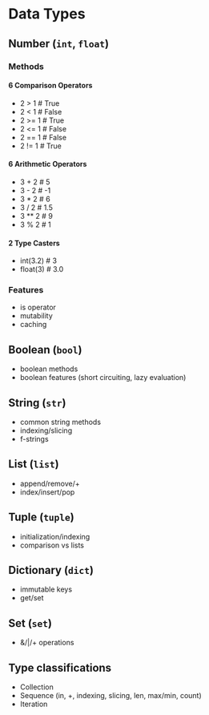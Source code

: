 # Data Types

## Number (```int```, ```float```)
### Methods
#### 6 Comparison Operators
* 2 > 1 # True
* 2 < 1 # False
* 2 >= 1 # True
* 2 <= 1 # False
* 2 == 1 # False
* 2 != 1 # True

#### 6 Arithmetic Operators
* 3 + 2 # 5
* 3 - 2 # -1
* 3 * 2 # 6
* 3 / 2 # 1.5
* 3 ** 2 # 9
* 3 % 2 # 1

#### 2 Type Casters
* int(3.2) # 3
* float(3) # 3.0

### Features
* is operator
* mutability
* caching

## Boolean (```bool```)
  * boolean methods
  * boolean features (short circuiting, lazy evaluation)
## String (```str```)
  * common string methods
  * indexing/slicing
  * f-strings
## List (```list```)
  * append/remove/+
  * index/insert/pop
## Tuple (```tuple```)
  * initialization/indexing
  * comparison vs lists
## Dictionary (```dict```)
  * immutable keys
  * get/set
## Set (```set```)
  * &/|/+ operations
## Type classifications
  * Collection
  * Sequence (in, +, indexing, slicing, len, max/min, count)
  * Iteration
